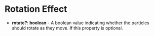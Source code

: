 # Rotation Effect

- **rotate?: boolean** - A boolean value indicating whether the particles should rotate as they move. If this property is optional.